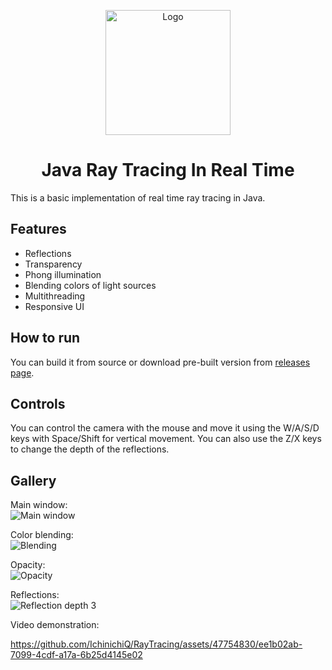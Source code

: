 <p align="center">
  <img src="https://github.com/IchinichiQ/RayTracing/assets/47754830/65b88886-3e5e-41e2-81a4-00b9872d8c83" width="200px" height="200px" alt="Logo">
</p>
<h1 align="center">Java Ray Tracing In Real Time</h1>

This is a basic implementation of real time ray tracing in Java.

## Features

* Reflections
* Transparency
* Phong illumination
* Blending colors of light sources
* Multithreading
* Responsive UI

## How to run

You can build it from source or download pre-built version from [releases page](https://github.com/IchinichiQ/RayTracing/releases).

## Controls

You can control the camera with the mouse and move it using the W/A/S/D keys with Space/Shift for vertical movement. You can also use the Z/X keys to change the depth of the reflections.

## Gallery
Main window:  
![Main window](https://github.com/IchinichiQ/RayTracing/assets/47754830/6cd7ec77-9296-4a01-8941-9ea804865cad)

Color blending:  
![Blending](https://github.com/IchinichiQ/RayTracing/assets/47754830/ee9e2ce9-4bcc-4b28-99be-4e0de433b64c)

Opacity:  
![Opacity](https://github.com/IchinichiQ/RayTracing/assets/47754830/4c706901-e854-40d3-a303-4ce4758667e9)

Reflections:  
![Reflection depth 3](https://github.com/IchinichiQ/RayTracing/assets/47754830/baa25367-45bd-42f7-b8b1-f67dc4610332)

Video demonstration:  

https://github.com/IchinichiQ/RayTracing/assets/47754830/ee1b02ab-7099-4cdf-a17a-6b25d4145e02

